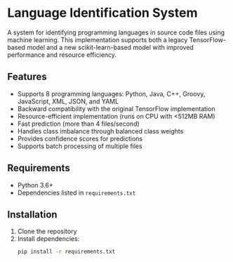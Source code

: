 # Language Identification System

A system for identifying programming languages in source code files using machine learning. This implementation supports both a legacy TensorFlow-based model and a new scikit-learn-based model with improved performance and resource efficiency.

## Features

- Supports 8 programming languages: Python, Java, C++, Groovy, JavaScript, XML, JSON, and YAML  
- Backward compatibility with the original TensorFlow implementation  
- Resource-efficient implementation (runs on CPU with <512MB RAM)  
- Fast prediction (more than 4 files/second)  
- Handles class imbalance through balanced class weights  
- Provides confidence scores for predictions  
- Supports batch processing of multiple files  

## Requirements

- Python 3.6+  
- Dependencies listed in `requirements.txt`  

## Installation

1. Clone the repository  
2. Install dependencies:  
   ```bash
   pip install -r requirements.txt
